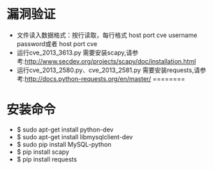 漏洞验证
========
* 文件读入数据格式：按行读取，每行格式 host port cve username password或者 host port cve
* 运行cve_2013_3613.py 需要安装scapy,请参考:http://www.secdev.org/projects/scapy/doc/installation.html
* 运行cve_2013_2580.py、cve_2013_2581.py 需要安装requests,请参考:http://docs.python-requests.org/en/master/
========

# 安装命令
* $ sudo apt-get install python-dev
* $ sudo apt-get install libmysqlclient-dev
* $ sudo pip install MySQL-python
* $ pip install scapy
* $ pip install requests